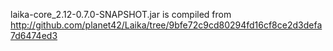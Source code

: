 laika-core_2.12-0.7.0-SNAPSHOT.jar is compiled from
  http://github.com/planet42/Laika/tree/9bfe72c9cd80294fd16cf8ce2d3defa7d6474ed3 
